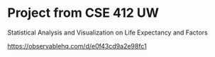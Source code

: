 # Project from CSE 412 UW
Statistical Analysis and Visualization on Life Expectancy and Factors

https://observablehq.com/d/e0f43cd9a2e98fc1 
